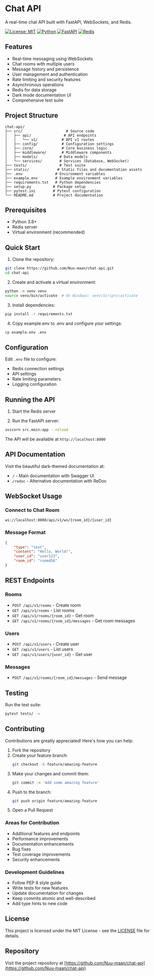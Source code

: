 # Chat API

A real-time chat API built with FastAPI, WebSockets, and Redis.

[![License: MIT](https://img.shields.io/badge/License-MIT-yellow.svg)](https://github.com/Nuu-maan/chat-api/blob/main/LICENSE)
[![Python](https://img.shields.io/badge/python-3.8+-blue.svg)](https://www.python.org/downloads/)
[![FastAPI](https://img.shields.io/badge/FastAPI-0.95.0+-green.svg)](https://fastapi.tiangolo.com)
[![Redis](https://img.shields.io/badge/redis-7.0+-red.svg)](https://redis.io)

## Features

- Real-time messaging using WebSockets
- Chat rooms with multiple users
- Message history and persistence
- User management and authentication
- Rate limiting and security features
- Asynchronous operations
- Redis for data storage
- Dark mode documentation UI
- Comprehensive test suite

## Project Structure

```
chat-api/
├── src/                    # Source code
│   ├── api/               # API endpoints
│   │   └── v1/           # API v1 routes
│   ├── config/           # Configuration settings
│   ├── core/             # Core business logic
│   ├── middleware/       # Middleware components
│   ├── models/          # Data models
│   └── services/        # Services (Database, WebSocket)
├── tests/               # Test suite
├── static/             # Static files and documentation assets
├── .env               # Environment variables
├── example.env        # Example environment variables
├── requirements.txt   # Python dependencies
├── setup.py          # Package setup
├── pytest.ini        # Pytest configuration
└── README.md         # Project documentation
```

## Prerequisites

- Python 3.8+
- Redis server
- Virtual environment (recommended)

## Quick Start

1. Clone the repository:
```bash
git clone https://github.com/Nuu-maan/chat-api.git
cd chat-api
```

2. Create and activate a virtual environment:
```bash
python -m venv venv
source venv/bin/activate  # On Windows: venv\Scripts\activate
```

3. Install dependencies:
```bash
pip install -r requirements.txt
```

4. Copy example.env to .env and configure your settings:
```bash
cp example.env .env
```

## Configuration

Edit `.env` file to configure:

- Redis connection settings
- API settings
- Rate limiting parameters
- Logging configuration

## Running the API

1. Start the Redis server

2. Run the FastAPI server:
```bash
uvicorn src.main:app --reload
```

The API will be available at `http://localhost:8000`

## API Documentation

Visit the beautiful dark-themed documentation at:
- `/` - Main documentation with Swagger UI
- `/redoc` - Alternative documentation with ReDoc

## WebSocket Usage

### Connect to Chat Room
```
ws://localhost:8000/api/v1/ws/{room_id}/{user_id}
```

### Message Format
```json
{
    "type": "text",
    "content": "Hello, World!",
    "user_id": "user123",
    "room_id": "room456"
}
```

## REST Endpoints

### Rooms
- `POST /api/v1/rooms` - Create room
- `GET /api/v1/rooms` - List rooms
- `GET /api/v1/rooms/{room_id}` - Get room
- `GET /api/v1/rooms/{room_id}/messages` - Get room messages

### Users
- `POST /api/v1/users` - Create user
- `GET /api/v1/users` - List users
- `GET /api/v1/users/{user_id}` - Get user

### Messages
- `POST /api/v1/rooms/{room_id}/messages` - Send message

## Testing

Run the test suite:
```bash
pytest tests/ -v
```

## Contributing

Contributions are greatly appreciated! Here's how you can help:

1. Fork the repository
2. Create your feature branch:
   ```bash
   git checkout -b feature/amazing-feature
   ```
3. Make your changes and commit them:
   ```bash
   git commit -m 'Add some amazing feature'
   ```
4. Push to the branch:
   ```bash
   git push origin feature/amazing-feature
   ```
5. Open a Pull Request

### Areas for Contribution
* Additional features and endpoints
* Performance improvements
* Documentation enhancements
* Bug fixes
* Test coverage improvements
* Security enhancements

### Development Guidelines
* Follow PEP 8 style guide
* Write tests for new features
* Update documentation for changes
* Keep commits atomic and well-described
* Add type hints to new code

## License

This project is licensed under the MIT License - see the [LICENSE](https://github.com/Nuu-maan/chat-api/blob/main/LICENSE) file for details.

## Repository

Visit the project repository at [https://github.com/Nuu-maan/chat-api](https://github.com/Nuu-maan/chat-api) 